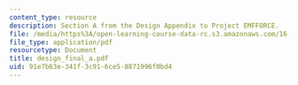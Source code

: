 ```yaml
---
content_type: resource
description: Section A from the Design Appendix to Project EMFFORCE.
file: /media/https%3A/open-learning-course-data-rc.s3.amazonaws.com/16-83x-space-systems-engineering-spring-2002-spring-2003/91e7b63e341f3c916ce58871996f0bd4_design_final_a.pdf
file_type: application/pdf
resourcetype: Document
title: design_final_a.pdf
uid: 91e7b63e-341f-3c91-6ce5-8871996f0bd4
---
```

